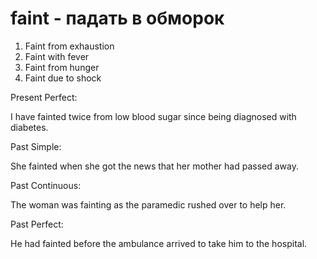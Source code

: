 # faint - падать в обморок

1. Faint from exhaustion
2. Faint with fever
3. Faint from hunger
4. Faint due to shock

Present Perfect:

I have fainted twice from low blood sugar since being diagnosed with diabetes.

Past Simple:

She fainted when she got the news that her mother had passed away.

Past Continuous:

The woman was fainting as the paramedic rushed over to help her.

Past Perfect:

He had fainted before the ambulance arrived to take him to the hospital.
